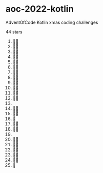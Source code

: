 # aoc-2022-kotlin

AdventOfCode Kotlin xmas coding challenges

44 stars

 1. 🌟🌟
 2. 🌟🌟
 3. 🌟🌟
 4. 🌟🌟
 5. 🌟🌟
 6. 🌟🌟
 7. 🌟🌟
 8. 🌟🌟
 9. 🌟🌟
10. 🌟🌟
11. 🌟🌟
12. 🌟🌟
13.
14. 🌟🌟
15. 🌟🌟
16. 🌟
17. 🌟🌟
18. 🌟🌟
19.
20. 🌟🌟
21. 🌟🌟
22. 🌟🌟
23. 🌟🌟
24. 🌟🌟
25. 🌟
